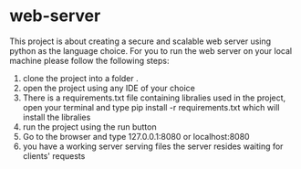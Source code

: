 ﻿# web-server
 This project is about creating a secure and scalable web server using python as the language choice.
 For you to run the web server on your local machine please follow the following steps:
 1. clone the project into a folder .
 2. open the project using any IDE of your choice 
 3. There is a requirements.txt file containing libralies used in the project, open your terminal and type pip install -r requirements.txt  which will install the libralies
 4. run the project using the run button 
 5. Go to the browser and type 127.0.0.1:8080 or localhost:8080
 6. you have a working server serving files the server resides waiting for clients' requests
